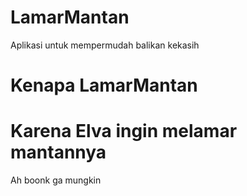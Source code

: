 # LamarMantan
Aplikasi untuk mempermudah balikan kekasih
# Kenapa LamarMantan
Karena Elva ingin melamar mantannya
=======
Ah boonk ga mungkin 
